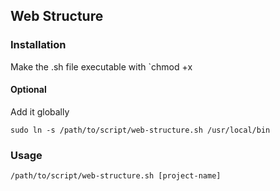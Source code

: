 ## Web Structure

### Installation
Make the .sh file executable with `chmod +x

#### Optional
Add it globally

	sudo ln -s /path/to/script/web-structure.sh /usr/local/bin

### Usage

	/path/to/script/web-structure.sh [project-name]